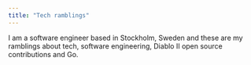 ```yaml
---
title: "Tech ramblings"
---
```


I am a software engineer based in Stockholm, Sweden and these are my ramblings about tech, software engineering,
Diablo II open source contributions and Go.
